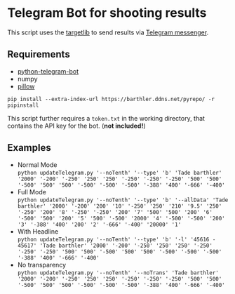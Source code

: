 # Telegram Bot for shooting results

This script uses the [targetlib](https://github.com/tadeaustria/targetlib) to send results via [Telegram messenger](https://telegram.org/).

## Requirements

* [python-telegram-bot](https://python-telegram-bot.org/)
* numpy
* [pillow](https://pillow.readthedocs.io/en/stable/)
  
```pip install --extra-index-url https://barthler.ddns.net/pyrepo/ -r pipinstall```

This script further requires a `token.txt` in the working directory, that contains the API key for the bot. (**not included!**)

## Examples

* Normal Mode <br> ```python updateTelegram.py '--noTenth' '--type' 'b' 'Tade barthler' '2000' '-200' '-250' '250' '250' '-250' '-250' '-250' '500' '500' '-500' '500' '500' '-500' '-500' '-500' '-388' '400' '-666' '-400'```
* Full Mode <br> ```python updateTelegram.py '--noTenth' '--type' 'b' '--allData' 'Tade barthler' '2000' '-200' '200' '10' '-250' '250' '210' '9.5' '250' '-250' '200' '8' '-250' '-250' '200' '7' '500' '500' '200' '6' '-500' '500' '200' '5' '500' '-500' '2000' '4' '-500' '-500' '200' '3' '-388' '400' '200' '2' '-666' '-400' '20000' '1'```
* With Headline <br> ```python updateTelegram.py '--noTenth' '--type' 'b' '-l' '45616 - 45617' 'Tade barthler' '2000' '-200' '-250' '250' '250' '-250' '-250' '-250' '500' '500' '-500' '500' '500' '-500' '-500' '-500' '-388' '400' '-666' '-400'```
* No transparency <br> ```python updateTelegram.py '--noTenth' '--noTrans' 'Tade barthler' '2000' '-200' '-250' '250' '250' '-250' '-250' '-250' '500' '500' '-500' '500' '500' '-500' '-500' '-500' '-388' '400' '-666' '-400'```